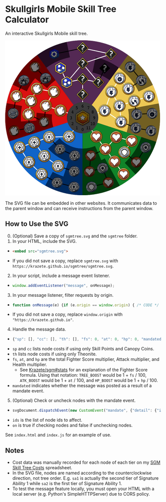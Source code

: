 # Skullgirls Mobile Skill Tree Calculator

An interactive Skullgirls Mobile skill tree.

![preview](preview.png)

The SVG file can be embedded in other websites. It communicates data to the parent window and can receive instructions from the parent window.

## How to Use the SVG

0. (Optional) Save a copy of `sgmtree.svg` and the `sgmtree` folder.
1. In your HTML, include the SVG.
  - ```html
    <embed src="sgmtree.svg">
    ```
  - If you did not save a copy, replace `sgmtree.svg` with `https://krazete.github.io/sgmtree/sgmtree.svg`.
2. In your script, include a message event listener.
  - ```javascript
    window.addEventListener("message", onMessage);
    ```
3. In your message listener, filter requests by origin.
  - ```javascript
    function onMessage(e) {if (e.origin == window.origin) { /* CODE */ }}
    ```
  - If you did not save a copy, replace `window.origin` with `"https://krazete.github.io"`.
4. Handle the message data.
  - ```javascript
    {"sp": [], "cc": [], "th": [], "fs": 0, "at": 0, "hp": 0, "mandated": false}
    ```
  - `sp` and `cc` lists node costs if using only Skill Points and Canopy Coins.
  - `th` lists node costs if using only Theonite.
  - `fs`, `at`, and `hp` are the total Fighter Score multiplier, Attack multiplier, and Health multiplier.
    - See [Krazete/sgm#stats](https://github.com/Krazete/sgm#stats) for an explanation of the Fighter Score formula. Using that notation: `TREE_BOOST` would be 1 + `fs` / 100, `ATK_BOOST` would be 1 + `at` / 100, and `HP_BOOST` would be 1 + `hp` / 100.
  - `mandated` indicates whether the message was posted as a result of a mandate event.
5. (Optional) Check or uncheck nodes with the mandate event.
  - ```javascript
    svgDocument.dispatchEvent(new CustomEvent("mandate", {"detail": {"ids": [], "on": true}}));
    ```
  - `ids` is the list of node ids to affect.
  - `on` is true if checking nodes and false if unchecking nodes.

See `index.html` and `index.js` for an example of use.

## Notes

- Cost data was manually recorded for each node of each tier on my [SGM Skill Tree Costs](https://docs.google.com/spreadsheets/d/1his-ztPswmUIKaeAeO3a4pmihLn7LsssLTb-6Z3i350) spreadsheet.
- In the SVG file, nodes are named according to the counterclockwise direction, not tree order. E.g. `sa1` is actually the second tier of Signature Ability 1 while `sa2` is the first tier of Signature Ability 1.
- To test the message feature locally, you must open your HTML with a local server (e.g. Python's SimpleHTTPServer) due to CORS policy.
